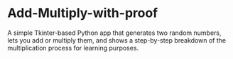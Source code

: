 # Add-Multiply-with-proof
A simple Tkinter-based Python app that generates two random numbers, lets you add or multiply them, and shows a step-by-step breakdown of the multiplication process for learning purposes.

